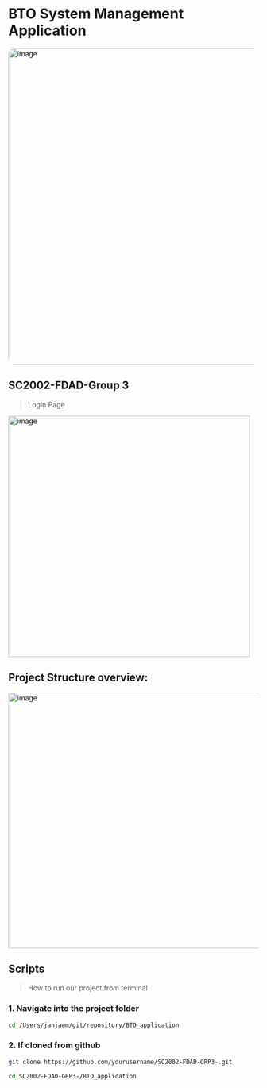 # BTO System Management Application
<img width="637" alt="image" src="https://github.com/user-attachments/assets/5b100708-4508-4d1f-b1d1-ebf974f5b08b" style="border-radius: 12px;"/>

## SC2002-FDAD-Group 3
> Login Page
<img width="486" alt="image" src="https://github.com/user-attachments/assets/29f4d2f4-9f92-4018-bf45-e63ab8e75cc7" />

## Project Structure overview: 
<img width="515" alt="image" src="https://github.com/user-attachments/assets/b2a019b9-374d-40cc-9a8f-9da646f8a761" />


## Scripts

> How to run our project from terminal

### 1. Navigate into the project folder

```bash
cd /Users/janjaem/git/repository/BTO_application
```
### 2. If cloned from github
```bash
git clone https://github.com/yourusername/SC2002-FDAD-GRP3-.git
```
```bash
cd SC2002-FDAD-GRP3-/BTO_application
```
